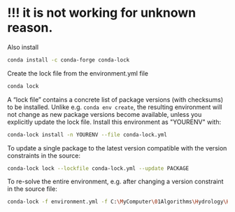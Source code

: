 
# !!! it is not working for unknown reason.

Also install
```bash
conda install -c conda-forge conda-lock
```

Create the lock file from the environment.yml file
```bash
conda lock
```

A “lock file” contains a concrete list of package versions (with checksums) to be installed. Unlike
e.g. `conda env create`, the resulting environment will not change as new package versions become
available, unless you explicitly update the lock file.
Install this environment as "YOURENV" with:
```bash
conda-lock install -n YOURENV --file conda-lock.yml
```

To update a single package to the latest version compatible with the version constraints in the source:
```bash
conda-lock lock --lockfile conda-lock.yml --update PACKAGE
```
To re-solve the entire environment, e.g. after changing a version constraint in the source file:
```bash
conda-lock -f environment.yml -f C:\MyComputer\01Algorithms\Hydrology\Hapi\environment.yml -f C:\gdrive\01Algorithms\Hydrology\Hapi\environment.yml --lockfile conda-lock.yml
```
